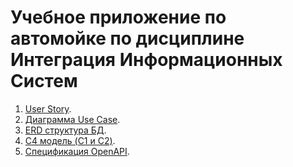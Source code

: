 # Учебное приложение по автомойке по дисциплине Интеграция Информационных Систем
1. [User Story](https://github.com/Tissing/IIS/blob/main/UsersStory.md).
2. [Диаграмма Use Case](https://github.com/Tissing/IIS/blob/main/UseCase.md).
3. [ERD структура БД]().
4. [C4 модель (C1 и C2)]().
5. [Спецификация OpenAPI]().
